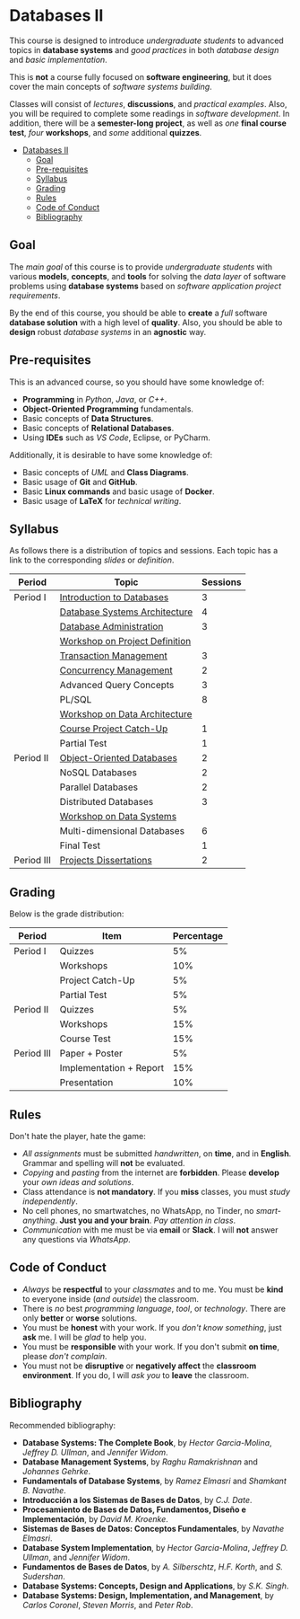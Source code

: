 # Databases II

This course is designed to introduce *undergraduate students* to advanced topics in **database systems** and *good practices* in both *database design* and *basic implementation*.

This is **not** a course fully focused on **software engineering**, but it does cover the main concepts of *software systems building*.

Classes will consist of *lectures*, **discussions**, and *practical examples*. Also, you will be required to complete some readings in *software development*. In addition, there will be a **semester-long project**, as well as *one* **final course test**, *four* **workshops**, and *some* additional **quizzes**.

- [Databases II](#databases-ii)
  - [Goal](#goal)
  - [Pre-requisites](#pre-requisites)
  - [Syllabus](#syllabus)
  - [Grading](#grading)
  - [Rules](#rules)
  - [Code of Conduct](#code-of-conduct)
  - [Bibliography](#bibliography)

## Goal

The *main goal* of this course is to provide *undergraduate students* with various **models**, **concepts**, and **tools** for solving the *data layer* of software problems using **database systems** based on *software application project requirements*.

By the end of this course, you should be able to **create** a *full* software **database solution** with a high level of **quality**. Also, you should be able to **design** robust *database systems* in an **agnostic** way.

## Pre-requisites

This is an advanced course, so you should have some knowledge of:
- **Programming** in *Python*, *Java*, or *C++*.
- **Object-Oriented Programming** fundamentals.
- Basic concepts of **Data Structures**.
- Basic concepts of **Relational Databases**.
- Using **IDEs** such as *VS Code*, Eclipse, or PyCharm.

Additionally, it is desirable to have some knowledge of:
- Basic concepts of *UML* and **Class Diagrams**.
- Basic usage of **Git** and **GitHub**.
- Basic **Linux commands** and basic usage of **Docker**.
- Basic usage of **LaTeX** for *technical writing*.

## Syllabus

As follows there is a distribution of topics and sessions. Each topic has a link to the corresponding _slides_ or _definition_.

| __Period__ | __Topic__                                                                | __Sessions__ |
| ---------- | ------------------------------------------------------------------------ | ------------ |
| Period I   | [Introduction to Databases](./slides/Introduction.pdf)                   |  3           |
|            | [Database Systems Architecture](./slides/DatabaseSystemArchitecture.pdf) |  4           |
|            | [Database Administration](./slides/DatabaseSystemArchitecture.pdf)       |  3           |
|            | [Workshop on Project Definition](./workshops/Workshop_1.pdf)             |              |
|            | [Transaction Management](./slides/DatabaseSystemArchitecture.pdf)        |  3           |
|            | [Concurrency Management](./slides/DatabaseSystemArchitecture.pdf)        |  2           |
|            | Advanced Query Concepts                                                  |  3           |
|            | PL/SQL                                                                   |  8           |
|            | [Workshop on Data Architecture](./workshops/Workshop_2.pdf)              |              |
|            | [Course Project Catch-Up](./project/ProjectDocumentationGuidelines.pdf)  |  1           |
|            | Partial Test                                                             |  1           |
| Period II  | [Object-Oriented Databases](./slides/AdvancedDatabases.pdf)              |  2           |
|            | NoSQL Databases                                                          |  2           |
|            | Parallel Databases                                                       |  2           |
|            | Distributed Databases                                                    |  3           |
|            | [Workshop on Data Systems](./workshops/Workshop_3.pdf)                   |              |
|            | Multi-dimensional Databases                                              |  6           |
|            | Final Test                                                               |  1           |
| Period III | [Projects Dissertations](./project/ProjectDefinition.pdf)                |  2           |

## Grading

Below is the grade distribution:

| **Period** | **Item**               | **Percentage** |
| ---------- | ---------------------- | -------------- |
| Period I   | Quizzes                | 5%             |
|            | Workshops              | 10%            |
|            | Project Catch-Up       | 5%             |
|            | Partial Test           | 5%             |
| Period II  | Quizzes                | 5%             |
|            | Workshops              | 15%            |
|            | Course Test            | 15%            |
| Period III | Paper + Poster         | 5%             |
|            | Implementation + Report| 15%            |
|            | Presentation           | 10%            |

<!--
## Tasks

Below is the list of tasks for the course. Each task should be written as one paragraph containing between **200** and **300 words**. Please be mindful of the deadlines.

| **Deadline**   | **Task ID** | **Task Description**                                                                                                                                           |
| -------------- | ----------- | ---------------------------------------------------------------------------------------------------------------------------------------------------------------- |
| March 27th     | T1          | How can you design a robust and efficient distributed database architecture that supports fast query execution in a big data? environment?                      |
| April 1st      | T2          | What strategies would you implement to ensure data consistency and high reliability during concurrent transactions in a distributed system?                     |
| April 10th     | T3          | How do parallel databases differ from traditional systems, and what are the benefits and challenges of using parallel processing for data retrieval?          |
| April 24th     | T4          | What best practices can be applied to achieve high availability and scalability in cloud-based or geographically distributed database systems?              |
| April 29th     | T5          | How can business intelligence modules be integrated with operational databases to provide real-time insights for decision-making?                             |
| May 8th        | T6          | How can agile methodologies and proper documentation enhance the development, deployment, and maintenance of database systems in a collaborative environment? |
| May 15th       | T7          | What role does detailed code documentation and rigorous testing play in ensuring the longevity and reliability of a complex database application?           |
| May 22nd       | T8          | How can indexing and query optimization techniques be leveraged to improve performance in a big data context?                                                |
| May 29th       | T9          | What challenges are associated with real-time data ingestion in distributed databases, and how can these challenges be effectively addressed?                |
| June 5th       | T10         | What techniques can be employed to implement effective testing, deployment, and maintenance strategies for large-scale distributed database systems?        |
-->

## Rules

Don't hate the player, hate the game:

- *All assignments* must be submitted *handwritten*, on **time**, and in **English**. Grammar and spelling will **not** be evaluated.
- *Copying* and *pasting* from the internet are **forbidden**. Please **develop** your *own ideas and solutions*.
- Class attendance is **not mandatory**. If you **miss** classes, you must *study independently*.
- No cell phones, no smartwatches, no WhatsApp, no Tinder, no *smart-anything*. **Just you and your brain**. *Pay attention in class*.
- *Communication* with me must be via **email** or **Slack**. I will **not** answer any questions via *WhatsApp*.

## Code of Conduct

- *Always* be **respectful** to your *classmates* and to me. You must be **kind** to everyone inside (*and outside*) the classroom.
- There is *no* best *programming language*, *tool*, or *technology*. There are only **better** or **worse** solutions.
- You must be **honest** with your work. If you *don't know something*, just **ask** me. I will be *glad* to help you.
- You must be **responsible** with your work. If you don't submit **on time**, please *don't complain*.
- You must not be **disruptive** or **negatively affect** the **classroom environment**. If you do, I will *ask you* to **leave** the classroom.

## Bibliography

Recommended bibliography:

- __Database Systems: The Complete Book__, by _Hector Garcia-Molina_, _Jeffrey D. Ullman_, and _Jennifer Widom_.
- __Database Management Systems__, by _Raghu Ramakrishnan_ and _Johannes Gehrke_.
- __Fundamentals of Database Systems__, by _Ramez Elmasri_ and _Shamkant B. Navathe_.
- __Introducción a los Sistemas de Bases de Datos__, by _C.J. Date_.
- __Procesamiento de Bases de Datos, Fundamentos, Diseño e Implementación__, by _David M. Kroenke_.
- __Sistemas de Bases de Datos: Conceptos Fundamentales__, by _Navathe Elmasri_.
- __Database System Implementation__, by _Hector Garcia-Molina_, _Jeffrey D. Ullman_, and _Jennifer Widom_.
- __Fundamentos de Bases de Datos__, by _A. Silberschtz_, _H.F. Korth_, and _S. Sudershan_.
- __Database Systems: Concepts, Design and Applications__, by _S.K. Singh_.
- __Database Systems: Design, Implementation, and Management__, by _Carlos Coronel_, _Steven Morris_, and _Peter Rob_.